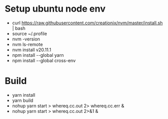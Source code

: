 # Setup ubuntu node env
- curl https://raw.githubusercontent.com/creationix/nvm/master/install.sh | bash
- source ~/.profile
- nvm -version
- nvm ls-remote
- nvm install v20.11.1
- npm install --global yarn
- npm install --global cross-env

# Build
- yarn install
- yarn build
- nohup yarn start > whereq.cc.out 2> whereq.cc.err &
- nohup yarn start > whereq.cc.out 2>&1 &
